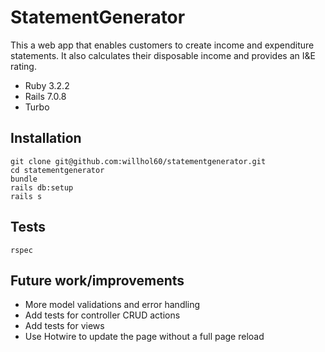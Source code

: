 # StatementGenerator

This a web app that enables customers to create income and expenditure statements. It also calculates their disposable income and provides an I&E rating.

* Ruby 3.2.2
* Rails 7.0.8
* Turbo

## Installation
    git clone git@github.com:willhol60/statementgenerator.git
    cd statementgenerator
    bundle
    rails db:setup
    rails s

## Tests
    rspec

## Future work/improvements
* More model validations and error handling
* Add tests for controller CRUD actions
* Add tests for views
* Use Hotwire to update the page without a full page reload

